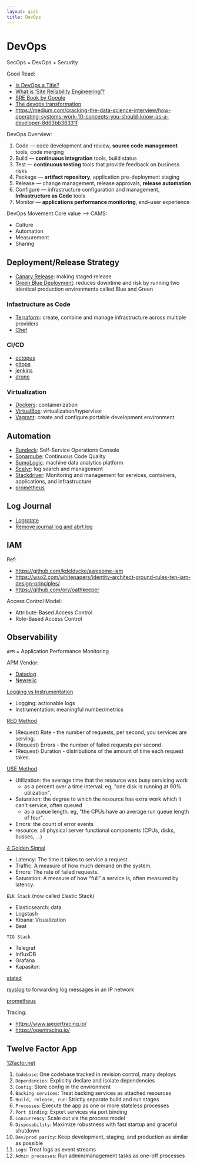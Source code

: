 ```yaml
---
layout: gist
title: DevOps
---
```


# DevOps

SecOps = DevOps + Security

Good Read:
- [Is DevOps a Title?](https://devops.com/is-devops-a-title/)
- [What is ‘Site Reliability Engineering’?](https://landing.google.com/sre/interview/ben-treynor.html)
- [SRE Book by Google](https://landing.google.com/sre/sre-book/toc/)
- [The devops transformation](https://www.slideshare.net/benrockwood/lisa-2011-keynote-the-devops-transformation)
- <https://medium.com/cracking-the-data-science-interview/how-operating-systems-work-10-concepts-you-should-know-as-a-developer-8d63bb38331f>

DevOps Overview:
1. Code — code development and review, **source code management** tools, code merging
2. Build — **continuous integration** tools, build status
3. Test — **continuous testing** tools that provide feedback on business risks
4. Package — **artifact repository**, application pre-deployment staging
5. Release — change management, release approvals, **release automation**
6. Configure — infrastructure configuration and management, **Infrastructure as Code** tools
7. Monitor — **applications performance monitoring**, end–user experience

DevOps Movement Core value --> CAMS:
- Culture
- Automation
- Measurement
- Sharing

## Deployment/Release Strategy

- [Canary Release](https://semaphoreci.com/blog/what-is-canary-deployment): making staged release
- [Green Blue Deployment](https://docs.cloudfoundry.org/devguide/deploy-apps/blue-green.html): reduces downtime and risk by running two identical production environments called Blue and Green

### Infastructure as Code

- [Terraform](/terraform.md): create, combine and manage infrastructure across multiple providers
- [Chef](/chef.md)


### CI/CD

- [octopus](https://octopus.com/)
- [gitops](https://www.weave.works/technologies/gitops/)
- [jenkins](https://jenkins.io/)
- [drone](https://drone.io/)

### Virtualization

- [Dockers](/docker.md): containerization
- [VirtualBox](https://www.virtualbox.org/): virtualization/hypervisor
- [Vagrant](/vagrant.md): create and configure portable development environment

## Automation

- [Rundeck](https://www.rundeck.com/): Self-Service Operations Console
- [Sonarqube](https://www.sonarqube.org/): Continuous Code Quality
- [SumoLogic](https://www.sumologic.com): machine data analytics platform
- [Scalyr](https://www.scalyr.com/): log search and management
- [Stackdriver](https://cloud.google.com/stackdriver/): Monitoring and management for services, containers, applications, and infrastructure
- [prometheus](https://prometheus.io/docs/introduction/overview/)

## Log Journal

- [Logrotate](https://serversforhackers.com/c/managing-logs-with-logrotate)
- [Remove journal log and abrt log](https://unix.stackexchange.com/questions/130786/can-i-remove-files-in-var-log-journal-and-var-cache-abrt-di-usr)


## IAM

Ref:
- <https://github.com/kdeldycke/awesome-iam>
- <https://wso2.com/whitepapers/identity-architect-ground-rules-ten-iam-design-principles/>
- <https://github.com/ory/oathkeeper>


Access Control Model:
- Attribute-Based Access Control
- Role-Based Access Control


## Observability


`APM` = Application Performance Monitoring

APM Vendor:
- [Datadog](https://www.datadoghq.com/)
- [Newrelic](https://newrelic.com/) 

[Logging vs Instrumentation](https://peter.bourgon.org/blog/2016/02/07/logging-v-instrumentation.html)
- Logging: actionable logs
- Instrumentation: meaningful number/metrics

[RED Method](https://www.weave.works/blog/the-red-method-key-metrics-for-microservices-architecture/)
- (Request) Rate - the number of requests, per second, you services are serving.
- (Request) Errors - the number of failed requests per second.
- (Request) Duration - distributions of the amount of time each request takes.

[USE Method](http://www.brendangregg.com/usemethod.html)
- Utilization: the average time that the resource was busy servicing work
  - as a percent over a time interval. eg, "one disk is running at 90% utilization".
- Saturation: the degree to which the resource has extra work which it can't service, often queued
  - as a queue length. eg, "the CPUs have an average run queue length of four".
- Errors: the count of error events
- resource: all physical server functional components (CPUs, disks, busses, ...) 

[4 Golden Signal](https://landing.google.com/sre/sre-book/chapters/monitoring-distributed-systems/)
- Latency:  The time it takes to service a request.
- Traffic: A measure of how much demand on the system.
- Errors: The rate of failed requests.
- Saturation: A measure of how “full” a service is, often measured by latency.

`ELK Stack` (now called Elastic Stack)
- Elasticsearch: data
- Logstash
- Kibana: Visualization
- Beat

`TIG Stack`
- Telegraf
- InfluxDB
- Grafana
- Kapasitor: 

[statsd](https://github.com/etsy/statsd)

[rsyslog](http://www.rsyslog.com/) to forwarding log messages in an IP network

[prometheus](https://prometheus.io/)

Tracing:
- <https://www.jaegertracing.io/>
- <https://opentracing.io/>





## Twelve Factor App

[12factor.net](https://12factor.net/)

1. `Codebase`: One codebase tracked in revision control, many deploys
2. `Dependencies`: Explicitly declare and isolate dependencies
3. `Config`: Store config in the environment
4. `Backing services`: Treat backing services as attached resources
5. `Build, release, run`: Strictly separate build and run stages
6. `Processes`: Execute the app as one or more stateless processes
7. `Port binding`: Export services via port binding
8. `Concurrency`: Scale out via the process model
9. `Disposability`: Maximize robustness with fast startup and graceful shutdown
10. `Dev/prod parity`: Keep development, staging, and production as similar as possible
11. `Logs`: Treat logs as event streams
12. `Admin processes`: Run admin/management tasks as one-off processes
